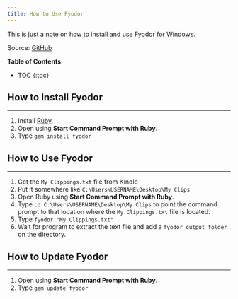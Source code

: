 ```yaml
---
title: How to Use Fyodor
---
```

This is just a note on how to install and use Fyodor for Windows.

Source: [GitHub](https://github.com/rccavalcanti/fyodor)

**Table of Contents**
* TOC
{:toc}

## How to Install Fyodor
---
1. Install [Ruby](https://www.ruby-lang.org/en/).
2. Open using **Start Command Prompt with Ruby**.
3. Type ```gem install fyodor```


## How to Use Fyodor
---
1. Get the ```My Clippings.txt``` file from Kindle
2. Put it somewhere like ```C:\Users\USERNAME\Desktop\My Clips```
3. Open Ruby using **Start Command Prompt with Ruby**.
4. Type ```cd C:\Users\USERNAME\Desktop\My Clips``` to point the command prompt to that location where the ```My Clippings.txt``` file is located.
5. Type ```fyodor "My Clippings.txt"```
6. Wait for program to extract the text file and add a ```fyodor_output folder``` on the directory.


## How to Update Fyodor
---
1. Open using **Start Command Prompt with Ruby**.
2. Type ```gem update fyodor```